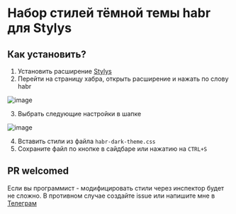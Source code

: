 # Набор стилей тёмной темы habr для Stylys

## Как установить?
1. Установить расширение [Stylys](https://chromewebstore.google.com/detail/stylus/clngdbkpkpeebahjckkjfobafhncgmne?hl=ru)
2. Перейти на страницу хабра, открыть расширение и нажать по слову habr
   
![image](https://github.com/Dispersioned/habr-dark-theme/assets/71058712/d6e97a4d-edbe-49c0-b75e-fe184d792278)

3. Выбрать следующие настройки в шапке

![image](https://github.com/Dispersioned/habr-dark-theme/assets/71058712/bfe7a0f0-dbe6-465f-9946-83bcae61eebe)

4. Вставить стили из файла `habr-dark-theme.css`
5. Сохраните файл по кнопке в сайдбаре или нажатию на `CTRL+S`

## PR welcomed
Если вы программист - модифицировать стили через инспектор будет не сложно. В противном случае создайте issue или напишите мне в [Телеграм](https://t.me/Dispersioned)
